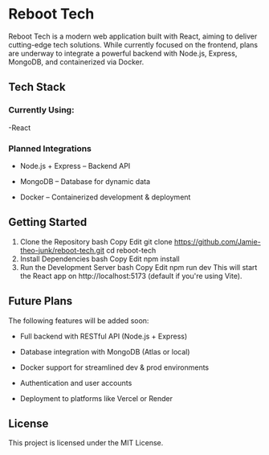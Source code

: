 
# Reboot Tech
Reboot Tech is a modern web application built with React, aiming to deliver cutting-edge tech solutions. While currently focused on the frontend, plans are underway to integrate a powerful backend with Node.js, Express, MongoDB, and containerized via Docker.

## Tech Stack
### Currently Using:
-React

### Planned Integrations
- Node.js + Express – Backend API

- MongoDB – Database for dynamic data

- Docker – Containerized development & deployment

## Getting Started
1. Clone the Repository
bash
Copy
Edit
git clone https://github.com/Jamie-theo-junk/reboot-tech.git
cd reboot-tech
2. Install Dependencies
bash
Copy
Edit
npm install
3. Run the Development Server
bash
Copy
Edit
npm run dev
This will start the React app on http://localhost:5173 (default if you're using Vite).

## Future Plans
The following features will be added soon:

- Full backend with RESTful API (Node.js + Express)

- Database integration with MongoDB (Atlas or local)

- Docker support for streamlined dev & prod environments

- Authentication and user accounts

- Deployment to platforms like Vercel or Render

## License
This project is licensed under the MIT License.
